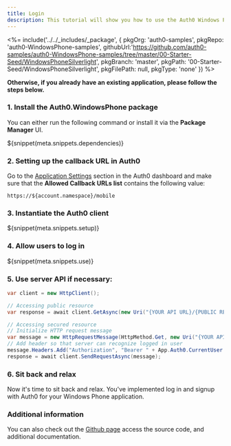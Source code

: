 ```yaml
---
title: Login
description: This tutorial will show you how to use the Auth0 Windows Phone SDK to add authentication and authorization to your mobile app.
---
```


<%= include('../../_includes/_package', {
  pkgOrg: 'auth0-samples',
  pkgRepo: 'auth0-WindowsPhone-samples',
  githubUrl:'https://github.com/auth0-samples/auth0-WindowsPhone-samples/tree/master/00-Starter-Seed/WindowsPhoneSilverlight',
  pkgBranch: 'master',
  pkgPath: '00-Starter-Seed/WindowsPhoneSilverlight',
  pkgFilePath: null,
  pkgType: 'none'
}) %>

**Otherwise, if you already have an existing application, please follow the steps below.**

### 1. Install the Auth0.WindowsPhone package

You can either run the following command or install it via the **Package Manager** UI.

${snippet(meta.snippets.dependencies)}

### 2. Setting up the callback URL in Auth0

<div class="setup-callback">
<p>Go to the <a href="${uiAppSettingsURL}">Application Settings</a> section in the Auth0 dashboard and make sure that the <strong>Allowed Callback URLs list</strong> contains the following value:</p>

<pre><code>https://${account.namespace}/mobile</pre></code>
</div>

### 3. Instantiate the Auth0 client

${snippet(meta.snippets.setup)}

### 4. Allow users to log in

${snippet(meta.snippets.use)}

### 5. Use server API if necessary:

```cs
var client = new HttpClient();

// Accessing public resource
var response = await client.GetAsync(new Uri("{YOUR API URL}/{PUBLIC RESOURCE}"));

// Accessing secured resource
// Initialize HTTP request message
var message = new HttpRequestMessage(HttpMethod.Get, new Uri("{YOUR API URL}/{SECURED RESOURCE}"));
// Add header so that server can recognize logged in user
message.Headers.Add("Authorization", "Bearer " + App.Auth0.CurrentUser.IdToken);
response = await client.SendRequestAsync(message);
```

### 6. Sit back and relax

Now it's time to sit back and relax. You've implemented log in and signup with Auth0 for your Windows Phone application.


### Additional information
You can also check out the [Github page](https://github.com/auth0/auth0.windowsphone) access the source code, and additional documentation.

